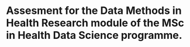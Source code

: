 # Assesment for the Data Methods in Health Research module of the MSc in Health Data Science programme.
